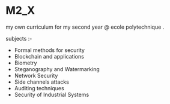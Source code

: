 # M2_X
my own curriculum for my second year @ ecole polytechnique . 



subjects :- 
- Formal methods for security
- Blockchain and applications
- Biometry
- Steganography and Watermarking
- Network Security
- Side channels attacks
- Auditing techniques
- Security of Industrial Systems

